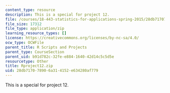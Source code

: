 ```yaml
---
content_type: resource
description: This is a special for project 12.
file: /courses/18-443-statistics-for-applications-spring-2015/28db717078906a314152e634280af779_Rproject12.zip
file_size: 17312
file_type: application/zip
learning_resource_types: []
license: https://creativecommons.org/licenses/by-nc-sa/4.0/
ocw_type: OCWFile
parent_title: R Scripts and Projects
parent_type: CourseSection
parent_uid: b91d782c-32fe-e884-1640-42d14c5c5d5e
resourcetype: Other
title: Rproject12.zip
uid: 28db7170-7890-6a31-4152-e634280af779
---
```

This is a special for project 12.